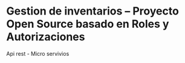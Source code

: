 # Gestion de inventarios – Proyecto Open Source basado en Roles y Autorizaciones

Api rest - Micro servivios
